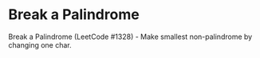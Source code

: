 # Break a Palindrome

Break a Palindrome (LeetCode #1328) - Make smallest non-palindrome by changing one char.
